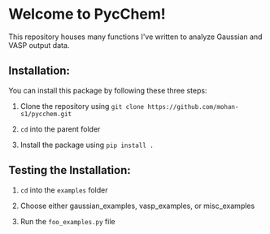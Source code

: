 # Welcome to PycChem!

This repository houses many functions I've written to analyze Gaussian and VASP output data.

## Installation:

You can install this package by following these three steps:

1) Clone the repository using `git clone https://github.com/mohan-s1/pycchem.git`

2) `cd` into the parent folder 

3) Install the package using `pip install .`

## Testing the Installation:

1) `cd` into the `examples` folder
  
2) Choose either gaussian_examples, vasp_examples, or misc_examples 

3) Run the `foo_examples.py` file
